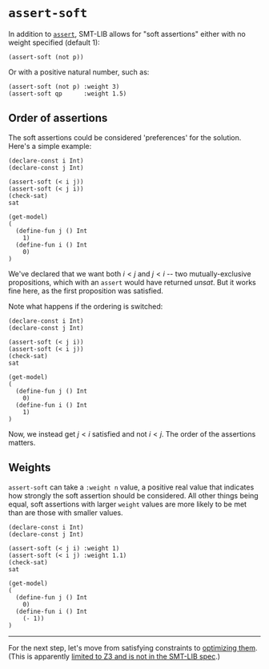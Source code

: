# `assert-soft`
In addition to [`assert`](/03%20assert.md), SMT-LIB allows for "soft assertions" either with no weight specified (default 1):

```
(assert-soft (not p))
```

Or with a positive natural number, such as:

```
(assert-soft (not p) :weight 3)
(assert-soft qp      :weight 1.5)
```

## Order of assertions
The soft assertions could be considered 'preferences' for the solution. Here's a simple example:

```
(declare-const i Int)
(declare-const j Int)

(assert-soft (< i j))
(assert-soft (< j i))
(check-sat)
sat

(get-model)
(
  (define-fun j () Int
    1)
  (define-fun i () Int
    0)
)
```

We've declared that we want both $i<j$ and $j<i$ -- two mutually-exclusive propositions, which with an `assert` would have returned _unsat_. But it works fine here, as the first proposition was satisfied.

Note what happens if the ordering is switched:

```
(declare-const i Int)
(declare-const j Int)

(assert-soft (< j i))
(assert-soft (< i j))
(check-sat)
sat

(get-model)
(
  (define-fun j () Int
    0)
  (define-fun i () Int
    1)
)
```

Now, we instead get $j<i$ satisfied and not $i<j$. The order of the assertions matters.

## Weights
`assert-soft` can take a `:weight n` value, a positive real value that indicates how strongly the soft assertion should be considered. All other things being equal, soft assertions with larger `weight` values are more likely to be met than are those with smaller values.

```
(declare-const i Int)
(declare-const j Int)

(assert-soft (< j i) :weight 1)
(assert-soft (< i j) :weight 1.1)
(check-sat)
sat

(get-model)
(
  (define-fun j () Int
    0)
  (define-fun i () Int
    (- 1))
)
```
---

For the next step, let's move from satisfying constraints to [optimizing them](/11%20Optimization.md). (This is apparently [limited to Z3 and is not in the SMT-LIB spec](https://stackoverflow.com/questions/71551539/when-will-the-smt-lib-standard-be-extended-to-include-optimization).)